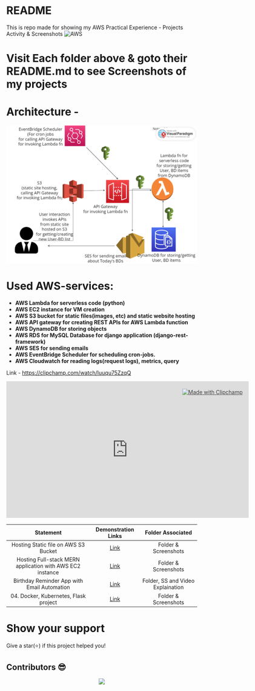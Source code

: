# README

This is repo made for showing my AWS Practical Experience - Projects Activity & Screenshots ![AWS](https://img.shields.io/badge/AWS-%23FF9900.svg?style=for-the-badge&logo=amazon-aws&logoColor=white)

# Visit Each folder above & goto their README.md to see Screenshots of my projects

# Architecture -

<img src="./03. Serverless Lambda, CloudWatch, DynamoDB, S3, SES, EventBridge Scheduler application/Screenshots/Architecture5.png" alt="Cloud Architecture"> <br />

# Used AWS-services:

<b>

- AWS Lambda for serverless code (python)
- AWS EC2 instance for VM creation
- AWS S3 bucket for static files(images, etc) and static website hosting
- AWS API gateway for creating REST APIs for AWS Lambda function
- AWS DynamoDB for storing objects
- AWS RDS for MySQL Database for django application (django-rest-framework)
- AWS SES for sending emails
- AWS EventBridge Scheduler for scheduling cron-jobs.
- AWS Cloudwatch for reading logs(request logs), metrics, query

</b>

Link - https://clipchamp.com/watch/Iuuqu75ZzqQ

<div style="position:relative;width:fit-content;height:fit-content;">
            <a style="position:absolute;top:20px;right:1rem;opacity:0.8;" href="https://clipchamp.com/watch/Iuuqu75ZzqQ?utm_source=embed&utm_medium=embed&utm_campaign=watch">
                <img loading="lazy" style="height:22px;" src="https://clipchamp.com/e.svg" alt="Made with Clipchamp" />
            </a>
            <iframe allow="autoplay;" allowfullscreen style="border:none" src="https://clipchamp.com/watch/Iuuqu75ZzqQ/embed" width="640" height="360"></iframe>
</div>

|                         Statement                         |                                                 Demonstration Links                                                  |         Folder Associated         |
| :-------------------------------------------------------: | :------------------------------------------------------------------------------------------------------------------: | :-------------------------------: |
|           Hosting Static file on AWS S3 Bucket            |                 [Link](<./01.%20Hosting%20Simple%20HTML,%20CSS,%20JS,%20Asses(images)%20projects/>)                  |       Folder & Screenshots        |
| Hosting Full-stack MERN application with AWS EC2 instance |                               [Link](02.%20Hosting%20Full-stack%20MERN%20application/)                               |       Folder & Screenshots        |
|        Birthday Reminder App with Email Automation        | [Link](./03.%20Serverless%20Lambda,%20CloudWatch,%20DynamoDB,%20S3,%20SES,%20EventBridge%20Scheduler%20application/) | Folder, SS and Video Explaination |
|           04. Docker, Kubernetes, Flask project           |                             [Link](./04.%20Docker%2C%20Kubernetes%2C%20Flask%20project/)                             |       Folder & Screenshots        |

# Show your support

Give a star(⭐️) if this project helped you!

## Contributors 😎

<p align="center"> <a href="https://github.com/KedarKK1/My-AWS-Practical-Experience-Projects-and-Screenshots/graphs/contributors"> <img src="https://contrib.rocks/image?repo=KedarKK1/My-AWS-Practical-Experience-Projects-and-Screenshots" /> </a> 
</p>
<!-- <br/>
Make sure to credit me in the Footer, if you do end up using it! -->

